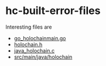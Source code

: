 # hc-built-error-files

Interesting files are

- [go_holochainmain.go](https://github.com/Connoropolous/hc-built-error-files/blob/master/gomobile_bind/go_holochainmain.go)
- [holochain.h](https://github.com/Connoropolous/hc-built-error-files/blob/master/gomobile_bind/holochain.h)
- [java_holochain.c](https://github.com/Connoropolous/hc-built-error-files/blob/master/gomobile_bind/java_holochain.c)
- [src/main/java/holochain](https://github.com/Connoropolous/hc-built-error-files/tree/master/android/src/main/java/holochain)
